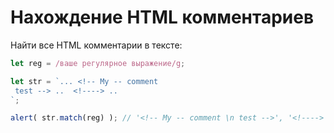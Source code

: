 # Нахождение HTML комментариев

Найти все HTML комментарии в тексте:

```js
let reg = /ваше регулярное выражение/g;

let str = `... <!-- My -- comment
 test --> ..  <!----> .. 
`;

alert( str.match(reg) ); // '<!-- My -- comment \n test -->', '<!---->'
```
